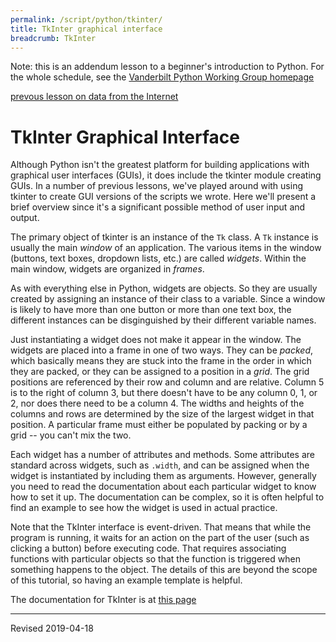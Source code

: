 ```yaml
---
permalink: /script/python/tkinter/
title: TkInter graphical interface
breadcrumb: TkInter
---
```


Note: this is an addendum lesson to a beginner's introduction to Python.  For the whole schedule, see the [Vanderbilt Python Working Group homepage](../wg/)

[prevous lesson on data from the Internet](../internet/)

# TkInter Graphical Interface
 
 Although Python isn't the greatest platform for building applications with graphical user interfaces (GUIs), it does include the tkinter module creating GUIs.  In a number of previous lessons, we've played around with using tkinter to create GUI versions of the scripts we wrote.  Here we'll present a brief overview since it's a significant possible method of user input and output.

 The primary object of tkinter is an instance of the `Tk` class.  A `Tk` instance is usually the main *window* of an application.  The various items in the window (buttons, text boxes, dropdown lists, etc.) are called *widgets*.  Within the main window, widgets are organized in *frames*. 

 As with everything else in Python, widgets are objects.  So they are usually created by assigning an instance of their class to a variable.  Since a window is likely to have more than one button or more than one text box, the different instances can be disginguished by their different variable names.  

 Just instantiating a widget does not make it appear in the window.  The widgets are placed into a frame in one of two ways.  They can be *packed*, which basically means they are stuck into the frame in the order in which they are packed, or they can be assigned to a position in a *grid*.  The grid positions are referenced by their row and column and are relative.  Column 5 is to the right of column 3, but there doesn't have to be any column 0, 1, or 2, nor does there need to be a column 4.  The widths and heights of the columns and rows are determined by the size of the largest widget in that position.  A particular frame must either be populated by packing or by a grid -- you can't mix the two.

 Each widget has a number of attributes and methods.  Some attributes are standard across widgets, such as `.width`, and can be assigned when the widget is instantiated by including them as arguments.  However, generally you need to read the documentation about each particular widget to know how to set it up.  The documentation can be complex, so it is often helpful to find an example to see how the widget is used in actual practice. 

 Note that the TkInter interface is event-driven.  That means that while the program is running, it waits for an action on the part of the user (such as clicking a button) before executing code.  That requires associating functions with particular objects so that the function is triggered when something happens to the object.  The details of this are beyond the scope of this tutorial, so having an example template is helpful.

 The documentation for TkInter is at [this page](https://docs.python.org/3/library/tkinter.html)


-----
Revised 2019-04-18
